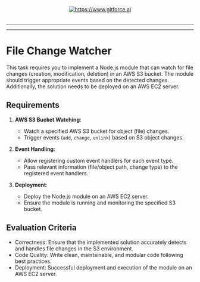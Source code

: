 <div align="center" style={width: 20, height: 20}>
	<a target="_blank" href="https://www.gitforce.ai">
        <picture>
            <source media="(prefers-color-scheme: dark)" srcset="https://www.gitforce.ai/images/darklogo.webp">
            <source media="(prefers-color-scheme: light)" srcset="https://www.gitforce.ai/images/darklogo.webp">
            <img alt="https://www.gitforce.ai" src="https://www.gitforce.ai/images/darklogo.webp">
        </picture>
	</a>
    <br />
    <br />
</div>

---

---

# File Change Watcher

This task requires you to implement a Node.js module that can watch for file changes (creation, modification, deletion) in an AWS S3 bucket. The module should trigger appropriate events based on the detected changes. Additionally, the solution needs to be deployed on an AWS EC2 server.

## Requirements

1. **AWS S3 Bucket Watching**:

   - Watch a specified AWS S3 bucket for object (file) changes.
   - Trigger events (`add`, `change`, `unlink`) based on S3 object changes.

2. **Event Handling**:

   - Allow registering custom event handlers for each event type.
   - Pass relevant information (file/object path, change type) to the registered event handlers.

3. **Deployment**:

   - Deploy the Node.js module on an AWS EC2 server.
   - Ensure the module is running and monitoring the specified S3 bucket.

## Evaluation Criteria

- Correctness: Ensure that the implemented solution accurately detects and handles file changes in the S3 environment.
- Code Quality: Write clean, maintainable, and modular code following best practices.
- Deployment: Successful deployment and execution of the module on an AWS EC2 server.



